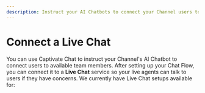 ```yaml
---
description: Instruct your AI Chatbots to connect your Channel users to a Live Chat
---
```


# Connect a Live Chat

You can use Captivate Chat to instruct your Channel's AI Chatbot to connect users to available team members. After setting up your Chat Flow, you can connect it to a **Live Chat** service so your live agents can talk to users if they have concerns. We currently have Live Chat setups available for:

&#x20;

